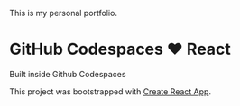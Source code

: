This is my personal portfolio.

# GitHub Codespaces ♥️ React
Built inside Github Codespaces

This project was bootstrapped  with [Create React App](https://github.com/facebook/create-react-app).


